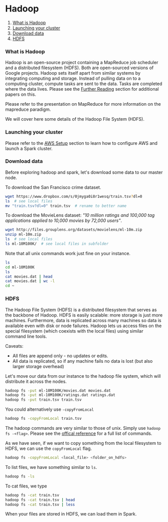 # Hadoop

1. [What is Hadoop](#what-is-hadoop)
1. [Launching your cluster](#launching-your-cluster)
1. [Download data](#download-data)
1. [HDFS](#hdfs)


### What is Hadoop

Hadoop is an open-source project containing a MapReduce job scheduler and a distributed filesystem (HDFS).  Both are open-sourced versions of Google projects.  Hadoop sets itself apart from similar systems by integrating computing and storage.  Instead of pulling data on to a computing cluster, compute tasks are sent to the data.  Tasks are completed where the data lives.  Please see the [Further Reading](../further_reading.md#distributed-systems) section for additional papers on this.

Please refer to the presentation on MapReduce for more information on the mapreduce paradigm.

We will cover here some details of the Hadoop File System (HDFS).

### Launching your cluster

Please refer to the [AWS Setup](./aws.md) section to learn how to configure AWS and launch a Spark cluster.

### Download data

Before exploring hadoop and spark, let's download some data to our master node.

To download the San Francisco crime dataset.

```sh
wget https://www.dropbox.com/s/0jmyga0i8r1wesq/train.tsv?dl=0
ls  # see local files
mv "train.tsv?dl=0" train.tsv  # rename to better name
```


To download the MovieLens dataset: _"10 million ratings and 100,000 tag applications applied to 10,000 movies by 72,000 users"_.

```sh
wget http://files.grouplens.org/datasets/movielens/ml-10m.zip
unzip ml-10m.zip
ls  # see local files
ls ml-10M100K/  # see local files in subfolder
```

Note that all unix commands work just fine on your instance.

```sh
ls
cd ml-10M100K
ls
cat movies.dat | head
cat movies.dat | wc -l
cd ~
```

### HDFS

The Hadoop File System (HDFS) is a distributed filesystem that serves as the backbone of Hadoop.  HDFS is easily scalable: more storage is just more machines.  Furthermore, data is replicated across many machines so data is available even with disk or node failures.  Hadoop lets us access files on the special filesystem (which coexists with the local files) using similar command line tools.

Caveats:

- All files are append only - no updates or edits.
- All data is replicated, so if any machine fails no data is lost (but also larger storage overhead)


Let's move our data from our instance to the hadoop file system, which will distribute it across the nodes.

```sh
hadoop fs -put ml-10M100K/movies.dat movies.dat
hadoop fs -put ml-10M100K/ratings.dat ratings.dat
hadoop fs -put train.tsv train.tsv
```

You could alternatively use `-copyFromLocal`
```sh
hadoop fs -copyFromLocal train.tsv
```

The hadoop commands are very similar to those of unix. Simply use `hadoop fs -<flag>`. Please see the [offical reference](http://hadoop.apache.org/docs/r2.7.0/hadoop-project-dist/hadoop-common/FileSystemShell.html) for a full list of commands.

As we have seen, if we want to copy something from the local filesystem to HDFS, we can use the `copyFromLocal` flag.

```sh
hadoop fs -copyFromLocal <local_file> <folder_on_hdfs>
```

To list files, we have something similar to `ls`.

```sh
hadoop fs -ls
```

To cat files, we type
```sh
hadoop fs -cat train.tsv
hadoop fs -cat train.tsv | head
hadoop fs -cat train.tsv | less
```

When your files are stored in HDFS, we can load them in Spark.

